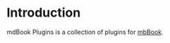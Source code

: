 # Introduction

mdBook Plugins is a collection of plugins for [mbBook](https://rust-lang.github.io/mdBook/).
